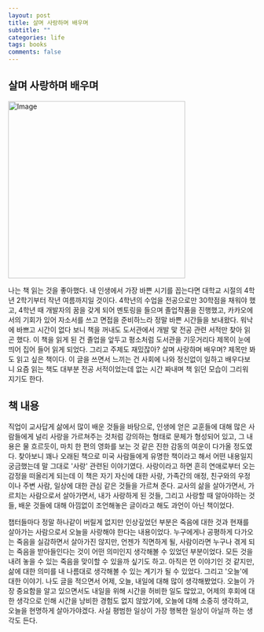 ```yaml
---
layout: post
title: 살며 사랑하며 배우며
subtitle: ""
categories: life
tags: books
comments: false
---
```


## 살며 사랑하며 배우며

<img width="360" alt="Image" src="https://github.com/user-attachments/assets/1c86b58c-7d11-4364-9ba1-ea0c8d2d166b" />

나는 책 읽는 것을 좋아했다. 
내 인생에서 가장 바쁜 시기를 꼽는다면 대학교 시절의 4학년 2학기부터 작년 여름까지일 것이다. 
4학년의 수업을 전공으로만 30학점을 채워야 했고, 
4학년 때 개발자의 꿈을 갖게 되어 멘토링을 들으며 졸업작품을 진행했고, 
카카오에서의 기회가 있어 자소서를 쓰고 면접을 준비하느라 정말 바쁜 시간들을 보내왔다. 
워낙에 바쁘고 시간이 없다 보니 책을 꺼내도 도서관에서 개발 맟 전공 관련 서적만 찾아 읽곤 했다.
이 책을 읽게 된 건 졸업을 앞두고 평소처럼 도서관을 기웃거리다 제목이 눈에 띄어 집어 들어 읽게 되었다.
그리고 주제도 재밌잖아? 살며 사랑하며 배우며? 제목만 봐도 읽고 싶은 책이다.
이 글을 쓰면서 느끼는 건 사회에 나와 정신없이 일하고 배우다보니 요즘 읽는 책도 대부분 전공 서적이었는데 
없는 시간 짜내며 책 읽던 모습이 그리워 지기도 한다.

## 책 내용

직업이 교사답게 삶에서 많이 배운 것들을 바탕으로, 인생에 얻은 교훈들에 대해 많은 사람들에게 널리 사랑을 가르쳐주는 것처럼 
강의하는 형태로 문체가 형성되어 있고, 그 내용은 물 흐르듯이, 마치 한 편의 영화를 보는 것 같은 진한 감동의 여운이 다가올 정도였다. 
찾아보니 꽤나 오래된 책으로 미국 사람들에게 유명한 책이라고 해서 어떤 내용일지 궁금했는데 
말 그대로 '사랑' 관련된 이야기였다. 사랑이라고 하면 흔히 연애로부터 오는 감정을 떠올리게 되는데 이 책은
자기 자신에 대한 사랑, 가족간의 애정, 친구와의 우정이나 주변 사람, 일상에 대한 관심 같은 것들을 가르쳐 준다. 
교사의 삶을 살아가면서, 가르치는 사람으로서 살아가면서, 내가 사랑하게 된 것들, 그리고 사랑할 때 알아야하는 것들, 
배운 것들에 대해 아낌없이 조언해놓은 글이라고 해도 과언이 아닌 책이었다.

챕터들마다 정말 하나같이 버릴게 없지만 인상깊었던 부분은 죽음에 대한 것과 현재를 살아가는 사람으로서 오늘을 사랑해야 한다는 내용이었다.
누구에게나 공평하게 다가오는 죽음을 실감하면서 살아가진 않지만, 언젠가 직면하게 될, 
사람이라면 누구나 겪게 되는 죽음을 받아들인다는 것이 어떤 의미인지 생각해볼 수 있었던 부분이었다. 
모든 것을 내려 놓을 수 있는 죽음을 맞이할 수 있을까 싶기도 하고. 아직은 먼 이야기인 것 같지만, 
삶에 대한 의미를 내 나름대로 생각해볼 수 있는 계기가 될 수 있었다. 그리고 '오늘'에 대한 이야기. 
나도 글을 적으면서 어제, 오늘, 내일에 대해 많이 생각해봤었다. 오늘이 가장 중요함을 알고 있으면서도 내일을 위해 시간을 허비한 일도 많았고, 
어제의 후회에 대한 생각으로 인해 시간을 낭비한 경험도 없지 않았기에, 오늘에 대해 소중히 생각하고, 오늘을 현명하게 살아가야겠다.
사실 평범한 일상이 가장 행복한 일상이 아닐까 하는 생각도 든다.

